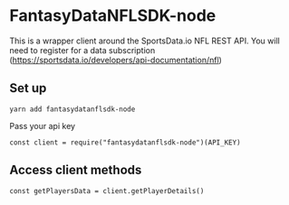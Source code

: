 # FantasyDataNFLSDK-node

This is a wrapper client around the SportsData.io NFL REST API. You will need to register for a data subscription (https://sportsdata.io/developers/api-documentation/nfl)

## Set up

`yarn add fantasydatanflsdk-node`

Pass your api key

`const client = require("fantasydatanflsdk-node")(API_KEY)`

## Access client methods

`const getPlayersData = client.getPlayerDetails()`